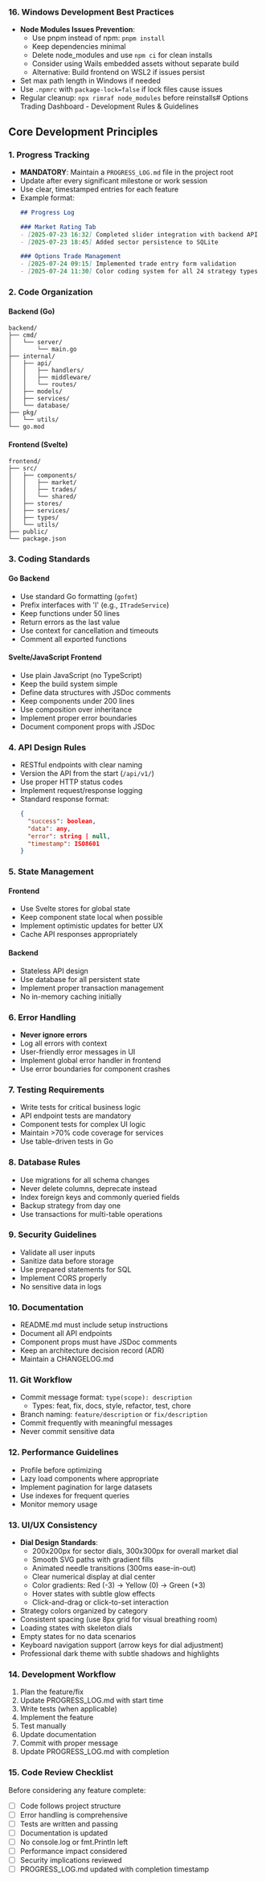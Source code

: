 ### 16. Windows Development Best Practices

- **Node Modules Issues Prevention**:
  - Use pnpm instead of npm: `pnpm install`
  - Keep dependencies minimal
  - Delete node_modules and use `npm ci` for clean installs
  - Consider using Wails embedded assets without separate build
  - Alternative: Build frontend on WSL2 if issues persist
- Set max path length in Windows if needed
- Use `.npmrc` with `package-lock=false` if lock files cause issues
- Regular cleanup: `npx rimraf node_modules` before reinstalls# Options Trading Dashboard - Development Rules & Guidelines

## Core Development Principles

### 1. Progress Tracking
- **MANDATORY**: Maintain a `PROGRESS_LOG.md` file in the project root
- Update after every significant milestone or work session
- Use clear, timestamped entries for each feature
- Example format:
  ```markdown
  ## Progress Log
  
  ### Market Rating Tab
  - [2025-07-23 16:32] Completed slider integration with backend API
  - [2025-07-23 18:45] Added sector persistence to SQLite
  
  ### Options Trade Management
  - [2025-07-24 09:15] Implemented trade entry form validation
  - [2025-07-24 11:30] Color coding system for all 24 strategy types complete
  ```

### 2. Code Organization

#### Backend (Go)
```
backend/
├── cmd/
│   └── server/
│       └── main.go
├── internal/
│   ├── api/
│   │   ├── handlers/
│   │   ├── middleware/
│   │   └── routes/
│   ├── models/
│   ├── services/
│   └── database/
├── pkg/
│   └── utils/
└── go.mod
```

#### Frontend (Svelte)
```
frontend/
├── src/
│   ├── components/
│   │   ├── market/
│   │   ├── trades/
│   │   └── shared/
│   ├── stores/
│   ├── services/
│   ├── types/
│   └── utils/
├── public/
└── package.json
```

### 3. Coding Standards

#### Go Backend
- Use standard Go formatting (`gofmt`)
- Prefix interfaces with 'I' (e.g., `ITradeService`)
- Keep functions under 50 lines
- Return errors as the last value
- Use context for cancellation and timeouts
- Comment all exported functions

#### Svelte/JavaScript Frontend
- Use plain JavaScript (no TypeScript)
- Keep the build system simple
- Define data structures with JSDoc comments
- Keep components under 200 lines
- Use composition over inheritance
- Implement proper error boundaries
- Document component props with JSDoc

### 4. API Design Rules

- RESTful endpoints with clear naming
- Version the API from the start (`/api/v1/`)
- Use proper HTTP status codes
- Implement request/response logging
- Standard response format:
  ```json
  {
    "success": boolean,
    "data": any,
    "error": string | null,
    "timestamp": ISO8601
  }
  ```

### 5. State Management

#### Frontend
- Use Svelte stores for global state
- Keep component state local when possible
- Implement optimistic updates for better UX
- Cache API responses appropriately

#### Backend
- Stateless API design
- Use database for all persistent state
- Implement proper transaction management
- No in-memory caching initially

### 6. Error Handling

- **Never ignore errors**
- Log all errors with context
- User-friendly error messages in UI
- Implement global error handler in frontend
- Use error boundaries for component crashes

### 7. Testing Requirements

- Write tests for critical business logic
- API endpoint tests are mandatory
- Component tests for complex UI logic
- Maintain >70% code coverage for services
- Use table-driven tests in Go

### 8. Database Rules

- Use migrations for all schema changes
- Never delete columns, deprecate instead
- Index foreign keys and commonly queried fields
- Backup strategy from day one
- Use transactions for multi-table operations

### 9. Security Guidelines

- Validate all user inputs
- Sanitize data before storage
- Use prepared statements for SQL
- Implement CORS properly
- No sensitive data in logs

### 10. Documentation

- README.md must include setup instructions
- Document all API endpoints
- Component props must have JSDoc comments
- Keep an architecture decision record (ADR)
- Maintain a CHANGELOG.md

### 11. Git Workflow

- Commit message format: `type(scope): description`
  - Types: feat, fix, docs, style, refactor, test, chore
- Branch naming: `feature/description` or `fix/description`
- Commit frequently with meaningful messages
- Never commit sensitive data

### 12. Performance Guidelines

- Profile before optimizing
- Lazy load components where appropriate
- Implement pagination for large datasets
- Use indexes for frequent queries
- Monitor memory usage

### 13. UI/UX Consistency

- **Dial Design Standards**:
  - 200x200px for sector dials, 300x300px for overall market dial
  - Smooth SVG paths with gradient fills
  - Animated needle transitions (300ms ease-in-out)
  - Clear numerical display at dial center
  - Color gradients: Red (-3) → Yellow (0) → Green (+3)
  - Hover states with subtle glow effects
  - Click-and-drag or click-to-set interaction
- Strategy colors organized by category
- Consistent spacing (use 8px grid for visual breathing room)
- Loading states with skeleton dials
- Empty states for no data scenarios
- Keyboard navigation support (arrow keys for dial adjustment)
- Professional dark theme with subtle shadows and highlights

### 14. Development Workflow

1. Plan the feature/fix
2. Update PROGRESS_LOG.md with start time
3. Write tests (when applicable)
4. Implement the feature
5. Test manually
6. Update documentation
7. Commit with proper message
8. Update PROGRESS_LOG.md with completion

### 15. Code Review Checklist

Before considering any feature complete:
- [ ] Code follows project structure
- [ ] Error handling is comprehensive
- [ ] Tests are written and passing
- [ ] Documentation is updated
- [ ] No console.log or fmt.Println left
- [ ] Performance impact considered
- [ ] Security implications reviewed
- [ ] PROGRESS_LOG.md updated with completion timestamp
